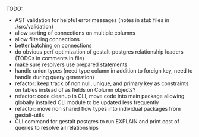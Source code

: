 TODO:
  - AST validation for helpful error messages (notes in stub files in
    ./src/validation)
  - allow sorting of connections on multiple columns
  - allow filtering connections
  - better batching on connections
  - do obvious perf optimization of gestalt-postgres relationship loaders (TODOs
    in comments in file)
  - make sure resolvers use prepared statements
  - handle union types (need type column in addition to foreign key, need to
    handle during query generation)
  - refactor: keep track of non null, unique, and primary key as constraints on
    tables instead of as fields on Column objects?
  - refactor: code cleanup in CLI, move code into main package allowing globally
    installed CLI module to be updated less frequently
  - refactor: move non shared flow types into individual packages from
    gestalt-utils
  - CLI command for gestalt postgres to run EXPLAIN and print cost of queries to
    resolve all relationships
